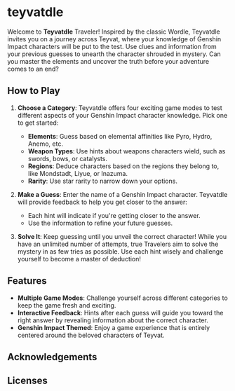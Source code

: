 # teyvatdle

Welcome to **Teyvatdle** Traveler! Inspired by the classic Wordle, Teyvatdle invites you on a journey across Teyvat, where your knowledge of Genshin Impact characters will be put to the test. Use clues and information from your previous guesses to unearth the character shrouded in mystery. Can you master the elements and uncover the truth before your adventure comes to an end?

## How to Play

1. **Choose a Category**: Teyvatdle offers four exciting game modes to test different aspects of your Genshin Impact character knowledge. Pick one to get started:
   - **Elements**: Guess based on elemental affinities like Pyro, Hydro, Anemo, etc.
   - **Weapon Types**: Use hints about weapons characters wield, such as swords, bows, or catalysts.
   - **Regions**: Deduce characters based on the regions they belong to, like Mondstadt, Liyue, or Inazuma.
   - **Rarity**: Use star rarity to narrow down your options.

2. **Make a Guess**: Enter the name of a Genshin Impact character. Teyvatdle will provide feedback to help you get closer to the answer:
   - Each hint will indicate if you're getting closer to the answer.
   - Use the information to refine your future guesses.

3. **Solve It**: Keep guessing until you unveil the correct character! While you have an unlimited number of attempts, true Travelers aim to solve the mystery in as few tries as possible. Use each hint wisely and challenge yourself to become a master of deduction!


## Features

- **Multiple Game Modes**: Challenge yourself across different categories to keep the game fresh and exciting.
- **Interactive Feedback**: Hints after each guess will guide you toward the right answer by revealing information about the correct character.
- **Genshin Impact Themed**: Enjoy a game experience that is entirely centered around the beloved characters of Teyvat.

## Acknowledgements

## Licenses
